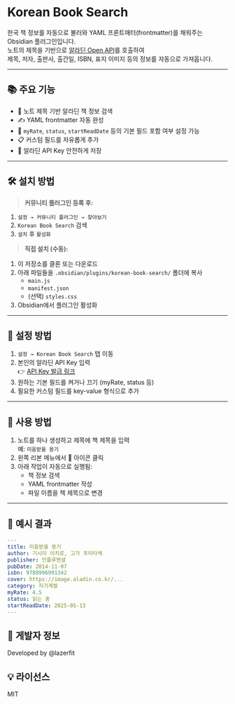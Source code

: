 # Korean Book Search

한국 책 정보를 자동으로 불러와 YAML 프론트매터(frontmatter)를 채워주는 Obsidian 플러그인입니다.  
노트의 제목을 기반으로 [알라딘 Open API](https://www.aladin.co.kr/ttb/api/Intro.aspx)를 호출하여  
제목, 저자, 출판사, 출간일, ISBN, 표지 이미지 등의 정보를 자동으로 가져옵니다.

---

## 📚 주요 기능

- 📖 노트 제목 기반 알라딘 책 정보 검색
- ✍️ YAML frontmatter 자동 완성
- 🧩 `myRate`, `status`, `startReadDate` 등의 기본 필드 포함 여부 설정 가능
- 📋 커스텀 필드를 자유롭게 추가
- 🔐 알라딘 API Key 안전하게 저장

---

## 🛠️ 설치 방법

> **커뮤니티 플러그인 등록 후:**

1. `설정 → 커뮤니티 플러그인 → 찾아보기`
2. `Korean Book Search` 검색
3. `설치` 후 `활성화`

> **직접 설치 (수동):**

1. 이 저장소를 클론 또는 다운로드
2. 아래 파일들을 `.obsidian/plugins/korean-book-search/` 폴더에 복사
	- `main.js`
	- `manifest.json`
	- (선택) `styles.css`
3. Obsidian에서 플러그인 활성화

---

## 🔧 설정 방법

1. `설정 → Korean Book Search` 탭 이동
2. 본인의 알라딘 API Key 입력  
   👉 [API Key 발급 링크](https://www.aladin.co.kr/ttb/api/Intro.aspx)
3. 원하는 기본 필드를 켜거나 끄기 (myRate, status 등)
4. 필요한 커스텀 필드를 key-value 형식으로 추가

---

## 🚀 사용 방법

1. 노트를 하나 생성하고 제목에 책 제목을 입력  
   예: `미움받을 용기`
2. 왼쪽 리본 메뉴에서 📖 아이콘 클릭
3. 아래 작업이 자동으로 실행됨:
	- 책 정보 검색
	- YAML frontmatter 작성
	- 파일 이름을 책 제목으로 변경

---

## 🧱 예시 결과

```yaml
---
title: 미움받을 용기
author: 기시미 이치로, 고가 후미타케
publisher: 인플루엔셜
pubDate: 2014-11-07
isbn: 9788996991342
cover: https://image.aladin.co.kr/...
category: 자기계발
myRate: 4.5
status: 읽는 중
startReadDate: 2025-05-13
---
```

## 🙋 게발자 정보
Developed by @lazerfit

## 💡 라이선스
MIT
